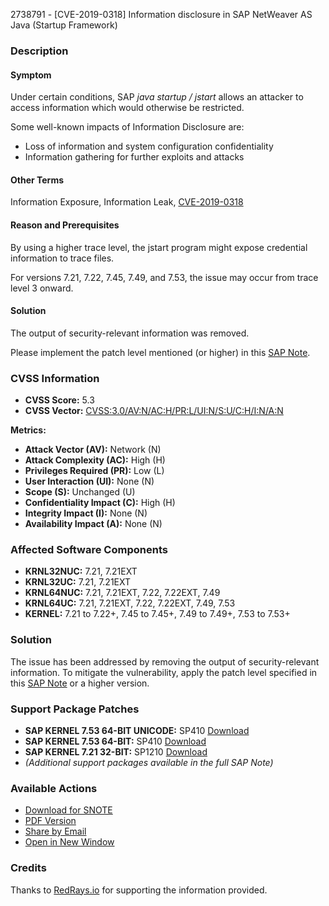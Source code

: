 2738791 - [CVE-2019-0318] Information disclosure in SAP NetWeaver AS Java (Startup Framework)

### Description

#### Symptom
Under certain conditions, SAP *java startup / jstart* allows an attacker to access information which would otherwise be restricted.

Some well-known impacts of Information Disclosure are:
- Loss of information and system configuration confidentiality
- Information gathering for further exploits and attacks

#### Other Terms
Information Exposure, Information Leak, [CVE-2019-0318](https://cve.mitre.org/cgi-bin/cvename.cgi?name=CVE-2019-0318)

#### Reason and Prerequisites
By using a higher trace level, the jstart program might expose credential information to trace files.

For versions 7.21, 7.22, 7.45, 7.49, and 7.53, the issue may occur from trace level 3 onward.

#### Solution
The output of security-relevant information was removed.

Please implement the patch level mentioned (or higher) in this [SAP Note](https://me.sap.com/notes/0002738791).

### CVSS Information

- **CVSS Score:** 5.3
- **CVSS Vector:** [CVSS:3.0/AV:N/AC:H/PR:L/UI:N/S:U/C:H/I:N/A:N](https://nvd.nist.gov/vuln-metrics/cvss/v3-calculator?vector=CVSS:3.0/AV:N/AC:H/PR:L/UI:N/S:U/C:H/I:N/A:N)

**Metrics:**
- **Attack Vector (AV):** Network (N)
- **Attack Complexity (AC):** High (H)
- **Privileges Required (PR):** Low (L)
- **User Interaction (UI):** None (N)
- **Scope (S):** Unchanged (U)
- **Confidentiality Impact (C):** High (H)
- **Integrity Impact (I):** None (N)
- **Availability Impact (A):** None (N)

### Affected Software Components

- **KRNL32NUC:** 7.21, 7.21EXT
- **KRNL32UC:** 7.21, 7.21EXT
- **KRNL64NUC:** 7.21, 7.21EXT, 7.22, 7.22EXT, 7.49
- **KRNL64UC:** 7.21, 7.21EXT, 7.22, 7.22EXT, 7.49, 7.53
- **KERNEL:** 7.21 to 7.22+, 7.45 to 7.45+, 7.49 to 7.49+, 7.53 to 7.53+

### Solution

The issue has been addressed by removing the output of security-relevant information. To mitigate the vulnerability, apply the patch level specified in this [SAP Note](https://me.sap.com/notes/0002738791) or a higher version.

### Support Package Patches

- **SAP KERNEL 7.53 64-BIT UNICODE:** SP410 [Download](https://me.sap.com/softwarecenter/template/products/_APP=00200682500000001943&_EVENT=DISPHIER&HEADER=Y&FUNCTIONBAR=N&EVENT=TREE&NE=NAVIGATE&ENR=73554900100200005858&V=MAINT)
- **SAP KERNEL 7.53 64-BIT:** SP410 [Download](https://me.sap.com/softwarecenter/template/products/_APP=00200682500000001943&_EVENT=DISPHIER&HEADER=Y&FUNCTIONBAR=N&EVENT=TREE&NE=NAVIGATE&ENR=73554900100200006207&V=MAINT)
- **SAP KERNEL 7.21 32-BIT:** SP1210 [Download](https://me.sap.com/softwarecenter/template/products/_APP=00200682500000001943&_EVENT=DISPHIER&HEADER=Y&FUNCTIONBAR=N&EVENT=TREE&NE=NAVIGATE&ENR=67837800100200021235&V=MAINT)
- *(Additional support packages available in the full SAP Note)*

### Available Actions

- [Download for SNOTE](https://notesdownloads.sap.com/note/0040000001232832019)
- [PDF Version](https://userapps.support.sap.com/sap/support/sfm/notes/print/0002738791?language=en-US&token=314757BA41E926A945533C6D84840131)
- [Share by Email](https://me.sap.com/notes/0002738791/share)
- [Open in New Window](https://me.sap.com/notes/0002738791/view)

### Credits
Thanks to [RedRays.io](https://redrays.io) for supporting the information provided.